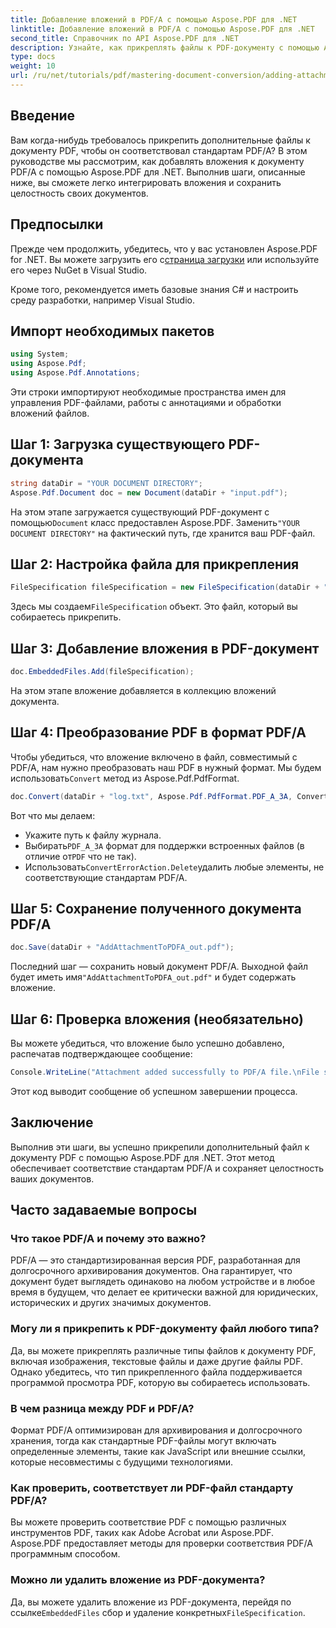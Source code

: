 ```yaml
---
title: Добавление вложений в PDF/A с помощью Aspose.PDF для .NET
linktitle: Добавление вложений в PDF/A с помощью Aspose.PDF для .NET
second_title: Справочник по API Aspose.PDF для .NET
description: Узнайте, как прикреплять файлы к PDF-документу с помощью Aspose.PDF для .NET и обеспечивать соответствие стандартам PDF/A.
type: docs
weight: 10
url: /ru/net/tutorials/pdf/mastering-document-conversion/adding-attachment-to-pdfa/
---
```

## Введение

Вам когда-нибудь требовалось прикрепить дополнительные файлы к документу PDF, чтобы он соответствовал стандартам PDF/A? В этом руководстве мы рассмотрим, как добавлять вложения к документу PDF/A с помощью Aspose.PDF для .NET. Выполнив шаги, описанные ниже, вы сможете легко интегрировать вложения и сохранить целостность своих документов.

## Предпосылки

 Прежде чем продолжить, убедитесь, что у вас установлен Aspose.PDF for .NET. Вы можете загрузить его с[страница загрузки](https://releases.aspose.com/pdf/net/) или используйте его через NuGet в Visual Studio.

Кроме того, рекомендуется иметь базовые знания C# и настроить среду разработки, например Visual Studio.

## Импорт необходимых пакетов

```csharp
using System;
using Aspose.Pdf;
using Aspose.Pdf.Annotations;
```

Эти строки импортируют необходимые пространства имен для управления PDF-файлами, работы с аннотациями и обработки вложений файлов.

## Шаг 1: Загрузка существующего PDF-документа

```csharp
string dataDir = "YOUR DOCUMENT DIRECTORY";
Aspose.Pdf.Document doc = new Document(dataDir + "input.pdf");
```

 На этом этапе загружается существующий PDF-документ с помощью`Document` класс предоставлен Aspose.PDF. Заменить`"YOUR DOCUMENT DIRECTORY"` на фактический путь, где хранится ваш PDF-файл.

## Шаг 2: Настройка файла для прикрепления

```csharp
FileSpecification fileSpecification = new FileSpecification(dataDir + "aspose-logo.jpg", "Large Image file");
```

 Здесь мы создаем`FileSpecification` объект. Это файл, который вы собираетесь прикрепить.

## Шаг 3: Добавление вложения в PDF-документ

```csharp
doc.EmbeddedFiles.Add(fileSpecification);
```

На этом этапе вложение добавляется в коллекцию вложений документа.

## Шаг 4: Преобразование PDF в формат PDF/A

 Чтобы убедиться, что вложение включено в файл, совместимый с PDF/A, нам нужно преобразовать наш PDF в нужный формат. Мы будем использовать`Convert` метод из Aspose.Pdf.PdfFormat.

```csharp
doc.Convert(dataDir + "log.txt", Aspose.Pdf.PdfFormat.PDF_A_3A, ConvertErrorAction.Delete);
```

Вот что мы делаем:

- Укажите путь к файлу журнала.
-  Выбирать`PDF_A_3A` формат для поддержки встроенных файлов (в отличие от`PDF` что не так).
-  Использовать`ConvertErrorAction.Delete`удалить любые элементы, не соответствующие стандартам PDF/A.

## Шаг 5: Сохранение полученного документа PDF/A

```csharp
doc.Save(dataDir + "AddAttachmentToPDFA_out.pdf");
```

 Последний шаг — сохранить новый документ PDF/A. Выходной файл будет иметь имя`"AddAttachmentToPDFA_out.pdf"` и будет содержать вложение.

## Шаг 6: Проверка вложения (необязательно)

Вы можете убедиться, что вложение было успешно добавлено, распечатав подтверждающее сообщение:

```csharp
Console.WriteLine("Attachment added successfully to PDF/A file.\nFile saved at " + dataDir);
```

Этот код выводит сообщение об успешном завершении процесса.

## Заключение

Выполнив эти шаги, вы успешно прикрепили дополнительный файл к документу PDF с помощью Aspose.PDF для .NET. Этот метод обеспечивает соответствие стандартам PDF/A и сохраняет целостность ваших документов.

## Часто задаваемые вопросы

### Что такое PDF/A и почему это важно?

PDF/A — это стандартизированная версия PDF, разработанная для долгосрочного архивирования документов. Она гарантирует, что документ будет выглядеть одинаково на любом устройстве и в любое время в будущем, что делает ее критически важной для юридических, исторических и других значимых документов.

### Могу ли я прикрепить к PDF-документу файл любого типа?

Да, вы можете прикреплять различные типы файлов к документу PDF, включая изображения, текстовые файлы и даже другие файлы PDF. Однако убедитесь, что тип прикрепленного файла поддерживается программой просмотра PDF, которую вы собираетесь использовать.

### В чем разница между PDF и PDF/A?

Формат PDF/A оптимизирован для архивирования и долгосрочного хранения, тогда как стандартные PDF-файлы могут включать определенные элементы, такие как JavaScript или внешние ссылки, которые несовместимы с будущими технологиями.

### Как проверить, соответствует ли PDF-файл стандарту PDF/A?

Вы можете проверить соответствие PDF с помощью различных инструментов PDF, таких как Adobe Acrobat или Aspose.PDF. Aspose.PDF предоставляет методы для проверки соответствия PDF/A программным способом.

### Можно ли удалить вложение из PDF-документа?

 Да, вы можете удалить вложение из PDF-документа, перейдя по ссылке`EmbeddedFiles` сбор и удаление конкретных`FileSpecification`.